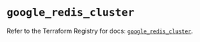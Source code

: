 # `google_redis_cluster`

Refer to the Terraform Registry for docs: [`google_redis_cluster`](https://registry.terraform.io/providers/hashicorp/google-beta/6.34.1/docs/resources/google_redis_cluster).
